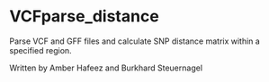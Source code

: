 # VCFparse_distance
Parse VCF and GFF files and calculate SNP distance matrix within a specified region.

Written by Amber Hafeez and Burkhard Steuernagel
